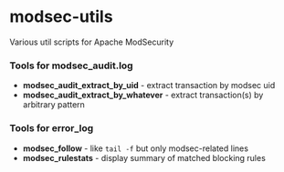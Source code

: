 modsec-utils
============

Various util scripts for Apache ModSecurity

### Tools for modsec_audit.log

* **modsec_audit_extract_by_uid** - extract transaction by modsec uid
* **modsec_audit_extract_by_whatever** - extract transaction(s) by arbitrary pattern

### Tools for error_log

* **modsec_follow** - like `tail -f` but only modsec-related lines
* **modsec_rulestats** - display summary of matched blocking rules
